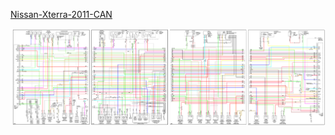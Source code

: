 [Nissan-Xterra-2011-CAN](Nissan-Xterra-2011-CAN)

![Wiring Diagram](oem_docs/Nissan/2011_Xterra/2011_Xterra_ECU.png)

